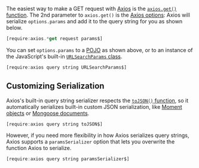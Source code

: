 The easiest way to make a GET request with [Axios](https://www.npmjs.com/package/axios) is the
[`axios.get()` function](https://github.com/axios/axios#example). The 2nd parameter to `axios.get()` is the [Axios options](https://github.com/axios/axios#request-config): Axios will serialize
`options.params` and add it to the query string for you as shown below.

```javascript
[require:axios.*get request params$]
```

You can set `options.params` to a [POJO](/tutorials/fundamentals/pojo) as shown above, or to an
instance of the JavaScript's built-in [`URLSearchParams` class](/tutorials/fundamentals/query-string).

```javascript
[require:axios query string URLSearchParams$]
```

Customizing Serialization
------------------------

Axios's built-in query string serializer respects the [`toJSON()` function](http://thecodebarbarian.com/what-is-the-tojson-function-in-javascript.html), so it automatically serializes built-in custom JSON
serialization, like [Moment objects](http://thecodebarbarian.com/formatting-javascript-dates-with-moment-js.html)
or [Mongoose documents](https://mongoosejs.com/docs/documents.html).

```javascript
[require:axios query string toJSON$]
```

However, if you need more flexibility in how Axios serializes query strings, Axios supports a `paramsSerializer`
option that lets you overwrite the function Axios to serialize.

```javascript
[require:axios query string paramsSerializer$]
```